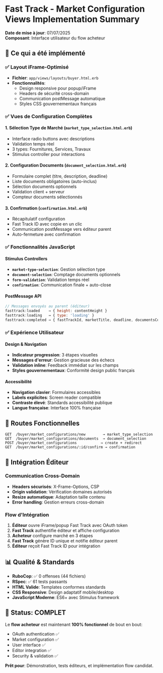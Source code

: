 # Fast Track - Market Configuration Views Implementation Summary

**Date de mise à jour**: 07/07/2025  
**Composant**: Interface utilisateur du flow acheteur

## 🎯 **Ce qui a été implémenté**

### ✅ **Layout iFrame-Optimisé**
- **Fichier**: `app/views/layouts/buyer.html.erb`
- **Fonctionnalités**: 
  - Design responsive pour popup/iFrame
  - Headers de sécurité cross-domain
  - Communication postMessage automatique
  - Styles CSS gouvernementaux français

### ✅ **Vues de Configuration Complètes**

#### 1. **Sélection Type de Marché** (`market_type_selection.html.erb`)
- Interface radio buttons avec descriptions
- Validation temps réel
- 3 types: Fournitures, Services, Travaux
- Stimulus controller pour interactions

#### 2. **Configuration Documents** (`document_selection.html.erb`)
- Formulaire complet (titre, description, deadline)
- Liste documents obligatoires (auto-inclus)
- Sélection documents optionnels
- Validation client + serveur
- Compteur documents sélectionnés

#### 3. **Confirmation** (`confirmation.html.erb`)
- Récapitulatif configuration
- Fast Track ID avec copie en un clic
- Communication postMessage vers éditeur parent
- Auto-fermeture avec confirmation

### ✅ **Fonctionnalités JavaScript**

#### Stimulus Controllers
- **`market-type-selection`**: Gestion sélection type
- **`document-selection`**: Comptage documents optionnels
- **`form-validation`**: Validation temps réel
- **`confirmation`**: Communication finale + auto-close

#### PostMessage API
```javascript
// Messages envoyés au parent (éditeur)
fasttrack:loaded    → { height: contentHeight }
fasttrack:loading   → { type: 'loading' }
fasttrack:completed → { fastTrackId, marketTitle, deadline, documentsCount }
```

### ✅ **Expérience Utilisateur**

#### Design & Navigation
- **Indicateur progression**: 3 étapes visuelles
- **Messages d'erreur**: Gestion gracieuse des échecs
- **Validation inline**: Feedback immédiat sur les champs
- **Styles gouvernementaux**: Conformité design public français

#### Accessibilité
- **Navigation clavier**: Formulaires accessibles
- **Labels explicites**: Screen reader compatible
- **Contraste élevé**: Standards accessibilité publique
- **Langue française**: Interface 100% française

## 🚀 **Routes Fonctionnelles**

```
GET  /buyer/market_configurations/new        → market_type_selection
GET  /buyer/market_configurations/documents  → document_selection
POST /buyer/market_configurations           → create + redirect
GET  /buyer/market_configurations/:id/confirm → confirmation
```

## 🎨 **Intégration Éditeur**

### Communication Cross-Domain
- **Headers sécurisés**: X-Frame-Options, CSP
- **Origin validation**: Vérification domaines autorisés
- **Resize automatique**: Adaptation taille contenu
- **Error handling**: Gestion erreurs cross-domain

### Flow d'Intégration
1. **Éditeur** ouvre iFrame/popup Fast Track avec OAuth token
2. **Fast Track** authentifie éditeur et affiche configuration
3. **Acheteur** configure marché en 3 étapes
4. **Fast Track** génère ID unique et notifie éditeur parent
5. **Éditeur** reçoit Fast Track ID pour intégration

## 📊 **Qualité & Standards**

- **RuboCop**: ✅ 0 offenses (44 fichiers)
- **RSpec**: ✅ 61 tests passants
- **HTML Valide**: Templates conformes standards
- **CSS Responsive**: Design adaptatif mobile/desktop
- **JavaScript Moderne**: ES6+ avec Stimulus framework

## 🎯 **Status: COMPLET**

Le **flow acheteur** est maintenant **100% fonctionnel** de bout en bout:
- OAuth authentication ✅
- Market configuration ✅  
- User interface ✅
- Editor integration ✅
- Security & validation ✅

**Prêt pour**: Démonstration, tests éditeurs, et implémentation flow candidat.